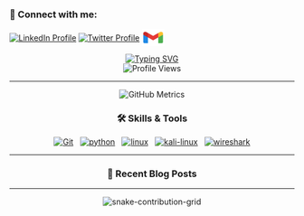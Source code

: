 <h3 align="left">👋 Connect with me:</h3>
<p align="left">
  <a href="#" target="blank"><img align="center" src="https://raw.githubusercontent.com/rahuldkjain/github-profile-readme-generator/master/src/images/icons/Social/linked-in-alt.svg" alt="LinkedIn Profile" height="30" width="40" /></a>
  <a href="#" target="blank"><img align="center" src="https://raw.githubusercontent.com/rahuldkjain/github-profile-readme-generator/master/src/images/icons/Social/twitter.svg" alt="Twitter Profile" height="30" width="40" /></a>
  <a href="mailto:#" target="blank"><img align="center" src="https://raw.githubusercontent.com/rahuldkjain/github-profile-readme-generator/master/src/images/icons/Social/gmail.svg" alt="Email Me" height="30" width="40" /></a>
</p>

<div align="center">
  <a href="https://git.io/typing-svg">
    <img src="https://readme-typing-svg.herokuapp.com?font=Fira+Code&pause=1000&color=36BCF7&center=true&width=435&lines=Aspiring+to+become+a+world-class+hacker;%F0%9F%9A%A9+One+CTF+a+day+keeps+the+rust+away." alt="Typing SVG" />
  </a>
</div>

<div align="center">
  <img src="https://komarev.com/ghpvc/?username=ericchen913900&style=flat-square&color=blue" alt="Profile Views"/>
</div>

---

<div align="center">
  <img src="https://metrics.lecoq.io/ericchen913900?theme=tokyonight&base.header=true&base.activity=true&base.community=true&base.repositories=true&base.indepth=true&repositories=100&repositories.affiliations=owner&repositories.forks=false&repositories.starred=0&lines=12&lines.repositories=4&lines.sections=header,activity,community,repositories&lines.indepth=true&config.timezone=Asia/Taipei" alt="GitHub Metrics" />
</div>

<h3 align="center">🛠️ Skills & Tools</h3>
<p align="center">
  <a href="https://git-scm.com/" target="_blank" rel="noreferrer"><img src="https://img.shields.io/badge/Git-F05032?style=flat-square&logo=Git&logoColor=white" alt="Git" /></a>
  &nbsp; 
  <a href="https://www.python.org" target="_blank" rel="noreferrer"><img src="https://img.shields.io/badge/Python-3776AB?style=flat-square&logo=python&logoColor=white" alt="python"/></a>
  &nbsp; 
  <a href="https://www.linux.org/" target="_blank" rel="noreferrer"><img src="https://img.shields.io/badge/Linux-FCC624?style=flat-square&logo=linux&logoColor=black" alt="linux"/></a>
  &nbsp;
  <a href="https://www.kali.org/" target="_blank" rel="noreferrer"><img src="https://img.shields.io/badge/Kali_Linux-557C94?style=flat-square&logo=kali-linux&logoColor=white" alt="kali-linux"/></a>
  &nbsp;
  <a href="https://www.wireshark.org/" target="_blank" rel="noreferrer"><img src="https://img.shields.io/badge/Wireshark-1679A7?style=flat-square&logo=wireshark&logoColor=white" alt="wireshark"/></a>
</p>

---

<h3 align="center">📝 Recent Blog Posts</h3>

---

<div align="center">
  <img src="https://raw.githubusercontent.com/ericchen913900/ericchen913900/output/github-contribution-grid-snake.svg" alt="snake-contribution-grid" />
</div>
